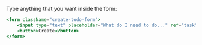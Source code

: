 Type anything that you want inside the form:

```jsx
<form className="create-todo-form">
    <input type="text" placeholder="What do I need to do..." ref="taskMessage" autoFocus/>
    <button>Create</button>
</form>
```
